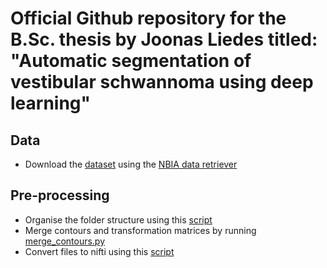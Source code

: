# Official Github repository for the B.Sc. thesis by Joonas Liedes titled: "Automatic segmentation of vestibular schwannoma using deep learning" 


## Data
- Download the [dataset](https://wiki.cancerimagingarchive.net/pages/viewpage.action?pageId=70229053) using the [NBIA data retriever](https://wiki.cancerimagingarchive.net/display/NBIA/Downloading+TCIA+Images#DownloadingTCIAImages-DownloadingtheNBIADataRetriever)

## Pre-processing
- Organise the folder structure using this [script](https://github.com/KCL-BMEIS/VS_Seg/tree/master/preprocessing#create-data-set-with-convenient-folder-structure)
- Merge contours and transformation matrices by running [merge_contours.py](https://github.com/j00lie/thesis/blob/main/merge_contours.py)
- Convert files to nifti using this [script](https://github.com/KCL-BMEIS/VS_Seg/tree/master/preprocessing#conversion-of-dicom-images-and-contoursjson-files-to-nifti-and-optional-registration)

